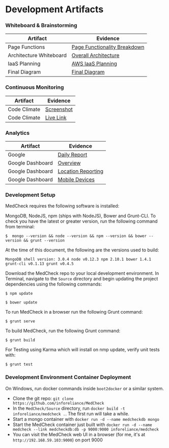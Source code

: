 # Development Artifacts

### Whiteboard & Brainstorming
Artifact | Evidence 
--- | --- 
Page Functions | [Page Functionality Breakdown](https://github.com/inforeliance/MedCheck/blob/master/Artifacts/Development/Files/PageFunctionWhiteboard.JPG)
Architecture Whiteboard | [Overall Architecture](https://github.com/inforeliance/MedCheck/blob/master/Artifacts/Development/Files/ArchitectureWhiteboard.jpg)
IaaS Planning | [AWS IaaS Planning](https://github.com/inforeliance/MedCheck/blob/master/Artifacts/Development/Files/IaaSplanWhiteboard.jpg)
Final Diagram | [Final Diagram](https://github.com/inforeliance/MedCheck/blob/master/Artifacts/Development/Files/ArchitecturalDiagram.png)

### Continuous Monitoring
Artifact | Evidence 
--- | --- 
Code Climate | [Screenshot](https://github.com/inforeliance/MedCheck/blob/master/Artifacts/Development/Files/CodeClimateMonitoring.png)
Code Climate | [Live Link](https://codeclimate.com/github/inforeliance/MedCheck)

### Analytics
Artifact | Evidence 
--- | --- 
Google | [Daily Report](https://github.com/inforeliance/MedCheck/blob/master/Artifacts/Development/Files/GoogleAnalytics.pdf)
Google Dashboard | [Overview](https://github.com/inforeliance/MedCheck/blob/master/Artifacts/Development/Files/GoogleAnalyticsOverview.png)
Google Dashboard | [Location Reporting](https://github.com/inforeliance/MedCheck/blob/master/Artifacts/Development/Files/GoogleAnalyticsLocation.png)
Google Dashboard | [Mobile Devices](https://github.com/inforeliance/MedCheck/blob/master/Artifacts/Development/Files/GoogleAnalyticsMobile.png)

### Development Setup

MedCheck requires the following software is installed:

MongoDB, NodeJS, npm (ships with NodeJS), Bower and Grunt-CLI.  To check you have the latest or greater version, run the following command from terminal:

`$  mongo --version && node --version && npm --version && bower --version && grunt --version`

At the time of this document, the following are the versions used to build:

`MongoDB shell version: 3.0.4
node v0.12.3
npm 2.10.1
bower 1.4.1
grunt-cli v0.1.13
grunt v0.4.5`

Download the MedCheck repo to your local development environment.  In Terminal, navigate to the `Source` directory and begin updating the project dependencies using the following commands:

`$ npm update`

`$ bower update`

To run MedCheck in a browser run the following Grunt command:

`$ grunt serve`

To build MedCheck, run the following Grunt command:

`$ grunt build`

For Testing using Karma which will install on nmp update, verify unit tests with:

`$ grunt test`


### Development Environment Container Deployment 

On Windows, run docker commands inside `boot2docker` or a similar system.

- Clone the git repo: `git clone https://github.com/inforeliance/MedCheck`
- In the `MedCheck/Source` directory, run `docker build -t inforeliance/medcheck .`. The first run will take a while.
- Start a mongo container with `docker run -d --name medcheckdb mongo`
- Start the MedCheck container just built with `docker run -d --name medcheck --link medcheckdb:db -p 9000:9000 inforeliance/medcheck`
- You can visit the MedCheck web UI in a browser (for me, it's at `http://192.168.59.103:9000`) on port 9000


